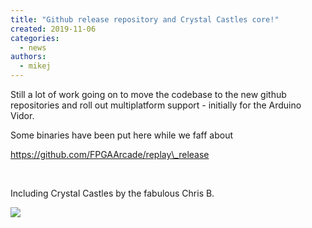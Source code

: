 ```yaml
---
title: "Github release repository and Crystal Castles core!"
created: 2019-11-06
categories: 
  - news
authors: 
  - mikej
---
```


Still a lot of work going on to move the codebase to the new github repositories and roll out multiplatform support - initially for the Arduino Vidor.

Some binaries have been put here while we faff about

https://github.com/FPGAArcade/replay\_release

 

Including Crystal Castles by the fabulous Chris B.

![](@assets/images/crystal_castles-1024x768.jpg)
